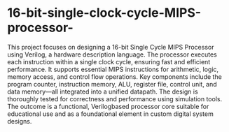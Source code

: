 # 16-bit-single-clock-cycle-MIPS-processor-


This project focuses on designing a 16-bit Single Cycle MIPS Processor using Verilog, a hardware description language. The processor executes each instruction within a single clock cycle, ensuring fast and efficient performance. It supports essential MIPS instructions for arithmetic, logic, memory access, and control flow operations. Key components include the program counter, instruction memory, ALU, register file, control unit, and data memory—all integrated into a unified datapath. The design is thoroughly tested for correctness and performance using simulation tools. The outcome is a functional, Verilogbased processor core suitable for educational use and as a foundational element in custom digital system designs. 
